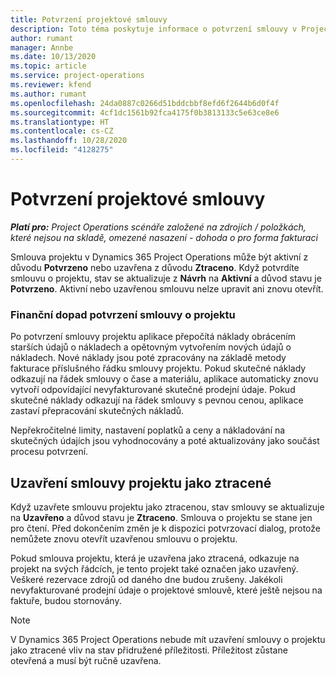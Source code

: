 ```yaml
---
title: Potvrzení projektové smlouvy
description: Toto téma poskytuje informace o potvrzení smlouvy v Project Operations.
author: rumant
manager: Annbe
ms.date: 10/13/2020
ms.topic: article
ms.service: project-operations
ms.reviewer: kfend
ms.author: rumant
ms.openlocfilehash: 24da0887c0266d51bddcbbf8efd6f2644b6d0f4f
ms.sourcegitcommit: 4cf1dc1561b92fca4175f0b3813133c5e63ce8e6
ms.translationtype: HT
ms.contentlocale: cs-CZ
ms.lasthandoff: 10/28/2020
ms.locfileid: "4128275"
---
```

# <a name="confirm-a-project-contract"></a>Potvrzení projektové smlouvy

_**Platí pro:** Project Operations scénáře založené na zdrojích / položkách, které nejsou na skladě, omezené nasazení - dohoda o pro forma fakturaci_

Smlouva projektu v Dynamics 365 Project Operations může být aktivní z důvodu **Potvrzeno** nebo uzavřena z důvodu **Ztraceno**. Když potvrdíte smlouvu o projektu, stav se aktualizuje z **Návrh** na **Aktivní** a důvod stavu je **Potvrzeno**. Aktivní nebo uzavřenou smlouvu nelze upravit ani znovu otevřít. 

### <a name="financial-impact-of-confirming-a-project-contract"></a>Finanční dopad potvrzení smlouvy o projektu

Po potvrzení smlouvy projektu aplikace přepočítá náklady obrácením starších údajů o nákladech a opětovným vytvořením nových údajů o nákladech. Nové náklady jsou poté zpracovány na základě metody fakturace příslušného řádku smlouvy projektu. Pokud skutečné náklady odkazují na řádek smlouvy o čase a materiálu, aplikace automaticky znovu vytvoří odpovídající nevyfakturované skutečné prodejní údaje. Pokud skutečné náklady odkazují na řádek smlouvy s pevnou cenou, aplikace zastaví přepracování skutečných nákladů.

Nepřekročitelné limity, nastavení poplatků a ceny a nákladování na skutečných údajích jsou vyhodnocovány a poté aktualizovány jako součást procesu potvrzení.

## <a name="close-a-project-contract-as-lost"></a>Uzavření smlouvy projektu jako ztracené

Když uzavřete smlouvu projektu jako ztracenou, stav smlouvy se aktualizuje na **Uzavřeno** a důvod stavu je **Ztraceno**. Smlouva o projektu se stane jen pro čtení. Před dokončením změn je k dispozici potvrzovací dialog, protože nemůžete znovu otevřít uzavřenou smlouvu o projektu.

Pokud smlouva projektu, která je uzavřena jako ztracená, odkazuje na projekt na svých řádcích, je tento projekt také označen jako uzavřený. Veškeré rezervace zdrojů od daného dne budou zrušeny. Jakékoli nevyfakturované prodejní údaje o projektové smlouvě, které ještě nejsou na faktuře, budou stornovány.

> [!NOTE]
> V Dynamics 365 Project Operations nebude mít uzavření smlouvy o projektu jako ztracené vliv na stav přidružené příležitosti. Příležitost zůstane otevřená a musí být ručně uzavřena.
